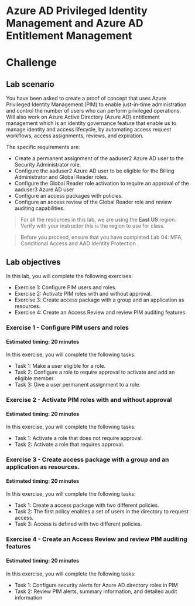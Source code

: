 # Azure AD Privileged Identity Management and Azure AD Entitlement Management
# Challenge 

## Lab scenario

You have been asked to create a proof of concept that uses Azure Privileged Identity Management (PIM) to enable just-in-time administration and control the number of users who can perform privileged operations. Will also work on Azure Active Directory (Azure AD) entitlement management which is an identity governance feature that enable us to manage identity and access lifecycle, by automating access request workflows, access assignments, reviews, and expiration.

The specific requirements are:

- Create a permanent assignment of the aaduser2 Azure AD user to the Security Administrator role. 
- Configure the aaduser2 Azure AD user to be eligible for the Billing Administrator and Global Reader roles.
- Configure the Global Reader role activation to require an approval of the aaduser3 Azure AD user
- Configure an access packages with policies.
- Configure an access review of the Global Reader role and review auditing capabilities.

> For all the resources in this lab, we are using the **East US** region. Verify with your instructor this is the region to use for class. 

> Before you proceed, ensure that you have completed Lab 04: MFA, Conditional Access and AAD Identity Protection . 

## Lab objectives

In this lab, you will complete the following exercises:

- Exercise 1: Configure PIM users and roles.
- Exercise 2: Activate PIM roles with and without approval.
- Exercise 3: Create access package with a group and an application as resources. 
- Exercise 4: Create an Access Review and review PIM auditing features.

### Exercise 1 - Configure PIM users and roles

#### Estimated timing: 20 minutes

In this exercise, you will complete the following tasks:

- Task 1: Make a user eligible for a role.
- Task 2: Configure a role to require approval to activate and add an eligible member.
- Task 3: Give a user permanent assignment to a role. 


### Exercise 2 - Activate PIM roles with and without approval

#### Estimated timing: 20 minutes

In this exercise, you will complete the following tasks:

- Task 1: Activate a role that does not require approval. 
- Task 2: Activate a role that requires approval. 

### Exercise 3 - Create access package with a group and an application as resources. 

#### Estimated timing: 20 minutes

In this exercise, you will complete the following tasks:

- Task 1: Create a access package with two different policies.
- Task 2: The first policy enables a set of users in the directory to request access.
- Task 3: Access is defined with two different policies.  

### Exercise 4 - Create an Access Review and review PIM auditing features

#### Estimated timing: 20 minutes

In this exercise, you will complete the following tasks:

- Task 1: Configure security alerts for Azure AD directory roles in PIM
- Task 2: Review PIM alerts, summary information, and detailed audit information



